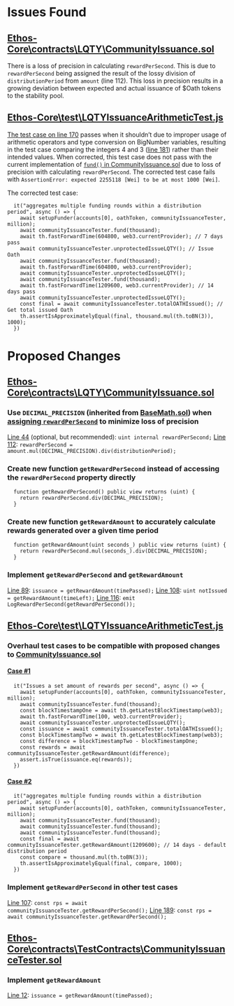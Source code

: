 # Issues Found
## [Ethos-Core\contracts\LQTY\CommunityIssuance.sol](https://github.com/code-423n4/2023-02-ethos/blob/main/Ethos-Core/contracts/LQTY/CommunityIssuance.sol)
There is a loss of precision in calculating `rewardPerSecond`. This is due to `rewardPerSecond` being assigned the result of the lossy division of `distributionPeriod` from `amount` (line 112). This loss in precision results in a growing deviation between expected and actual issuance of $Oath tokens to the stability pool.
## [Ethos-Core\test\LQTYIssuanceArithmeticTest.js](https://github.com/code-423n4/2023-02-ethos/blob/main/Ethos-Core/test/LQTYIssuanceArithmeticTest.js)
[The test case on line 170](https://github.com/code-423n4/2023-02-ethos/blob/73687f32b934c9d697b97745356cdf8a1f264955/Ethos-Core/test/LQTYIssuanceArithmeticTest.js#L170) passes when it shouldn’t due to improper usage of arithmetic operators and type conversion on BigNumber variables, resulting in the test case comparing the integers 4 and 3 ([line 181](https://github.com/code-423n4/2023-02-ethos/blob/73687f32b934c9d697b97745356cdf8a1f264955/Ethos-Core/test/LQTYIssuanceArithmeticTest.js#L170)) rather than their intended values. When corrected, this test case does not pass with the current implementation of [`fund()` in CommunityIssuance.sol](https://github.com/code-423n4/2023-02-ethos/blob/73687f32b934c9d697b97745356cdf8a1f264955/Ethos-Core/contracts/LQTY/CommunityIssuance.sol#L101) due to loss of precision with calculating `rewardPerSecond`. The corrected test case fails with `AssertionError: expected 2255118 [Wei] to be at most 1000 [Wei]`.

The corrected test case:
```
  it("aggregates multiple funding rounds within a distribution period", async () => {
    await setupFunder(accounts[0], oathToken, communityIssuanceTester, million);
    await communityIssuanceTester.fund(thousand);
    await th.fastForwardTime(604800, web3.currentProvider); // 7 days pass
    await communityIssuanceTester.unprotectedIssueLQTY(); // Issue Oath
    await communityIssuanceTester.fund(thousand);
    await th.fastForwardTime(604800, web3.currentProvider);
    await communityIssuanceTester.unprotectedIssueLQTY();
    await communityIssuanceTester.fund(thousand);
    await th.fastForwardTime(1209600, web3.currentProvider); // 14 days pass
    await communityIssuanceTester.unprotectedIssueLQTY();
    const final = await communityIssuanceTester.totalOATHIssued(); // Get total issued Oath
    th.assertIsApproximatelyEqual(final, thousand.mul(th.toBN(3)), 1000);
  })
```
# Proposed Changes
## [Ethos-Core\contracts\LQTY\CommunityIssuance.sol](https://github.com/code-423n4/2023-02-ethos/blob/main/Ethos-Core/contracts/LQTY/CommunityIssuance.sol)
### Use `DECIMAL_PRECISION` (inherited from [BaseMath.sol](https://github.com/code-423n4/2023-02-ethos/blob/73687f32b934c9d697b97745356cdf8a1f264955/Ethos-Core/contracts/Dependencies/BaseMath.sol#L6)) when [assigning `rewardPerSecond`](https://github.com/code-423n4/2023-02-ethos/blob/73687f32b934c9d697b97745356cdf8a1f264955/Ethos-Core/contracts/LQTY/CommunityIssuance.sol#L112) to minimize loss of precision
[Line 44](https://github.com/code-423n4/2023-02-ethos/blob/73687f32b934c9d697b97745356cdf8a1f264955/Ethos-Core/contracts/LQTY/CommunityIssuance.sol#L44) (optional, but recommended): `uint internal rewardPerSecond;`
[Line 112](https://github.com/code-423n4/2023-02-ethos/blob/73687f32b934c9d697b97745356cdf8a1f264955/Ethos-Core/contracts/LQTY/CommunityIssuance.sol#L112): `rewardPerSecond = amount.mul(DECIMAL_PRECISION).div(distributionPeriod);`

### Create new function `getRewardPerSecond` instead of accessing the `rewardPerSecond` property directly
```
  function getRewardPerSecond() public view returns (uint) {
    return rewardPerSecond.div(DECIMAL_PRECISION);
  }
```
### Create new function `getRewardAmount` to accurately calculate rewards generated over a given time period
```
  function getRewardAmount(uint seconds_) public view returns (uint) {
    return rewardPerSecond.mul(seconds_).div(DECIMAL_PRECISION);
  }
```
### Implement `getRewardPerSecond` and `getRewardAmount`
[Line 89](https://github.com/code-423n4/2023-02-ethos/blob/73687f32b934c9d697b97745356cdf8a1f264955/Ethos-Core/contracts/LQTY/CommunityIssuance.sol#L89): `issuance = getRewardAmount(timePassed);`
[Line 108](https://github.com/code-423n4/2023-02-ethos/blob/73687f32b934c9d697b97745356cdf8a1f264955/Ethos-Core/contracts/LQTY/CommunityIssuance.sol#L108): `uint notIssued = getRewardAmount(timeLeft);`
[Line 116](https://github.com/code-423n4/2023-02-ethos/blob/73687f32b934c9d697b97745356cdf8a1f264955/Ethos-Core/contracts/LQTY/CommunityIssuance.sol#L116): `emit LogRewardPerSecond(getRewardPerSecond());`
## [Ethos-Core\test\LQTYIssuanceArithmeticTest.js](https://github.com/code-423n4/2023-02-ethos/blob/main/Ethos-Core/test/LQTYIssuanceArithmeticTest.js)
### Overhaul test cases to be compatible with proposed changes to [CommunityIssuance.sol](https://github.com/code-423n4/2023-02-ethos/blob/main/Ethos-Core/contracts/LQTY/CommunityIssuance.sol)
#### [Case #1](https://github.com/code-423n4/2023-02-ethos/blob/73687f32b934c9d697b97745356cdf8a1f264955/Ethos-Core/test/LQTYIssuanceArithmeticTest.js#L124)
```
  it("Issues a set amount of rewards per second", async () => {
    await setupFunder(accounts[0], oathToken, communityIssuanceTester, million);
    await communityIssuanceTester.fund(thousand);
    const blockTimestampOne = await th.getLatestBlockTimestamp(web3);
    await th.fastForwardTime(100, web3.currentProvider);
    await communityIssuanceTester.unprotectedIssueLQTY();
    const issuance = await communityIssuanceTester.totalOATHIssued();
    const blockTimestampTwo = await th.getLatestBlockTimestamp(web3);
    const difference = blockTimestampTwo - blockTimestampOne;
    const rewards = await communityIssuanceTester.getRewardAmount(difference);
    assert.isTrue(issuance.eq(rewards));
  })
```
#### [Case #2](https://github.com/code-423n4/2023-02-ethos/blob/main/Ethos-Core/test/LQTYIssuanceArithmeticTest.js#L170)
```
  it("aggregates multiple funding rounds within a distribution period", async () => {
    await setupFunder(accounts[0], oathToken, communityIssuanceTester, million);
    await communityIssuanceTester.fund(thousand);
    await communityIssuanceTester.fund(thousand);
    await communityIssuanceTester.fund(thousand);
    const final = await communityIssuanceTester.getRewardAmount(1209600); // 14 days - default distribution period
    const compare = thousand.mul(th.toBN(3));
    th.assertIsApproximatelyEqual(final, compare, 1000);
  })
```
### Implement `getRewardPerSecond` in other test cases
[Line 107](https://github.com/code-423n4/2023-02-ethos/blob/main/Ethos-Core/test/LQTYIssuanceArithmeticTest.js#L107): `const rps = await communityIssuanceTester.getRewardPerSecond();`
[Line 189](https://github.com/code-423n4/2023-02-ethos/blob/main/Ethos-Core/test/LQTYIssuanceArithmeticTest.js#L189): `const rps = await communityIssuanceTester.getRewardPerSecond();`
## [Ethos-Core\contracts\TestContracts\CommunityIssuanceTester.sol](https://github.com/code-423n4/2023-02-ethos/blob/main/Ethos-Core/contracts/TestContracts/CommunityIssuanceTester.sol)
### Implement `getRewardAmount`
[Line 12](https://github.com/code-423n4/2023-02-ethos/blob/73687f32b934c9d697b97745356cdf8a1f264955/Ethos-Core/contracts/TestContracts/CommunityIssuanceTester.sol#L12): `issuance = getRewardAmount(timePassed);`